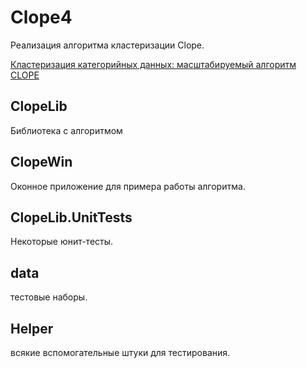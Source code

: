 ﻿# Clope4

Реализация алгоритма кластеризации Clope.

[Кластеризация категорийных данных: масштабируемый алгоритм CLOPE](https://basegroup.ru/community/articles/clope)

## ClopeLib

Библиотека с алгоритмом

## ClopeWin

Оконное приложение для примера работы алгоритма.

## ClopeLib.UnitTests

Некоторые юнит-тесты.

## data

тестовые наборы.

## Helper

всякие вспомогательные штуки для тестирования.

